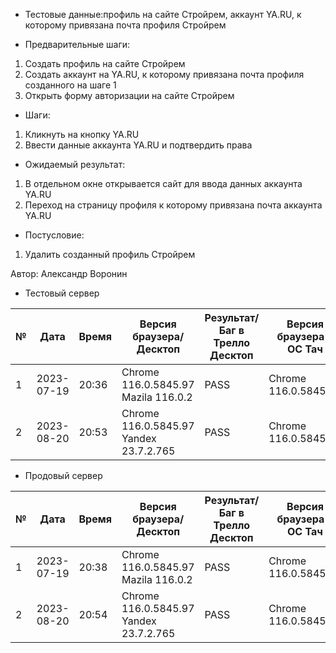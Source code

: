* Тестовые данные:профиль на сайте Стройрем, аккаунт YA.RU, к которому привязана почта профиля Стройрем


* Предварительные шаги:
1. Создать профиль на сайте Стройрем
2. Создать аккаунт на YA.RU, к которому привязана почта профиля созданного на шаге 1
3. Открыть форму авторизации на сайте Стройрем


* Шаги:
1. Кликнуть на кнопку YA.RU
2. Ввести данные аккаунта YA.RU и подтвердить права


* Ожидаемый результат:
1. В отдельном окне открывается сайт для ввода данных аккаунта YA.RU
2. Переход на страницу профиля к которому привязана почта аккаунта YA.RU

* Постусловие:
1. Удалить созданный профиль Стройрем

Автор: Александр Воронин

* Тестовый сервер 


|  №  | Дата       | Время |           Версия браузера/Десктоп          |        Результат/Баг в Трелло Десктоп    |             Версия браузера и ОС Тач      |           Результат/Баг в Трелло Тач          |  Дата Релиза  |  Имя   |
| --- | ---------- | ----- |-------------------------------------| ---------------------------------- | ---------------------------------- | ---------------------------------- | ------| ------  |
| 1   | 2023-07-19 | 20:36 |Chrome 116.0.5845.97 Mazila 116.0.2  | PASS                               | Chrome 116.0.5845.97               | PASS                               | 04.07 | Александр Воронин  |
| 2   | 2023-08-20 | 20:53 |Chrome 116.0.5845.97 Yandex 23.7.2.765| PASS                              | Chrome 116.0.5845.97               | PASS                               | 13.08 | Сабина  |


* Продовый сервер


|  №  | Дата       | Время |           Версия браузера/Десктоп          |        Результат/Баг в Трелло Десктоп    |             Версия браузера и ОС Тач      |           Результат/Баг в Трелло Тач          |  Дата Релиза  |  Имя   |
| --- | ---------- | ----- |-------------------------------------| ---------------------------------- | ---------------------------------- | ---------------------------------- | ------| ------  |
| 1   | 2023-07-19 | 20:38 |Chrome 116.0.5845.97 Mazila 116.0.2  | PASS                               | Chrome 116.0.5845.97               | PASS                               | 04.07 | Александр Воронин  |
| 2   | 2023-08-20 | 20:54 |Chrome 116.0.5845.97 Yandex 23.7.2.765| PASS                              | Chrome 116.0.5845.97               | PASS                               | 13.08 | Сабина  |

